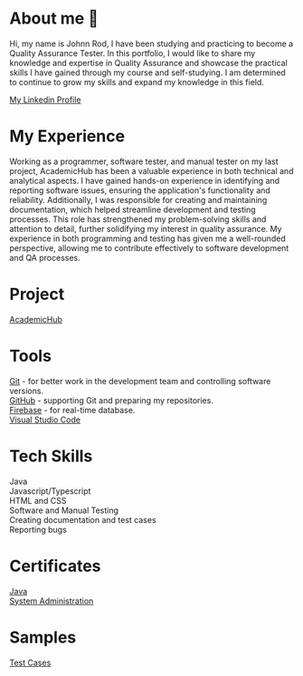 # About me 👋
Hi, my name is Johnn Rod, I have been studying and practicing to become a Quality Assurance Tester. In this portfolio, I would like to share my knowledge and expertise in Quality Assurance and showcase the practical skills I have gained through my course and self-studying. I am determined to continue to grow my skills and expand my knowledge in this field.

[My Linkedin Profile](www.linkedin.com/in/rod-bacoto-168467332)<br/>

# My Experience
Working as a programmer, software tester, and manual tester on my last project, AcademicHub has been a valuable experience in both technical and analytical aspects. I have gained hands-on experience in identifying and reporting software issues, ensuring the application's functionality and reliability. Additionally, I was responsible for creating and maintaining documentation, which helped streamline development and testing processes. This role has strengthened my problem-solving skills and attention to detail, further solidifying my interest in quality assurance. My experience in both programming and testing has given me a well-rounded perspective, allowing me to contribute effectively to software development and QA processes.

# Project
[AcademicHub](https://l.facebook.com/l.php?u=https%3A%2F%2Facademic-hub-bcdp.netlify.app%2Fregister%3Ffbclid%3DIwZXh0bgNhZW0CMTAAAR2IOG3MAU1HKdaFQhgSysTUy0_86x-jiDE2plU1_MOObstU2hLndnj5gu0_aem_mblFLsNLAxDnQC-CspM5JA&h=AT1636jlCRlBVPOuRS0Xm7Cfobqqrs4KfdX8Eegxn_jMEm12a-I6DPYhq5dakLsKQSZFcckW6SlCyZ81PUrsMo9xfxfXNhckce5qqsY5cB7FLNlBKlhTDd9jqGUJwgm814R2fqtrXKZ1WJKoL68Yug)<br/>

# Tools
[Git](https://git-scm.com/) - for better work in the development team and controlling software versions.<br/>
[GitHub](https://github.com/) - supporting Git and preparing my repositories.<br/>
[Firebase](https://firebase.google.com/) - for real-time database.<br/>
[Visual Studio Code](https://code.visualstudio.com/)<br/>

# Tech Skills
Java<br/>
Javascript/Typescript<br/>
HTML and CSS<br/>
Software and Manual Testing<br/>
Creating documentation and test cases<br/>
Reporting bugs<br/>

# Certificates
[Java](https://drive.google.com/file/d/1cKVzPh30T-eFC1ufwP-WyUfexX0jx8Pf/view?usp=drive_link)<br/>
[System Administration](https://drive.google.com/file/d/1A8HPmgNP1pJ4qagTQMoLzaad0_rfDODm/view?usp=drive_link)<br/>

# Samples
[Test Cases](https://drive.google.com/file/d/1egk2EW3IqEdvPE4wlTT1KsxOrW3PDk2l/view?usp=drive_link)<br/>




